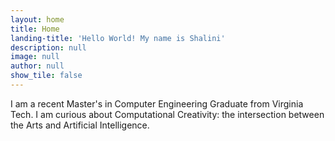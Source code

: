 ```yaml
---
layout: home
title: Home
landing-title: 'Hello World! My name is Shalini'
description: null
image: null
author: null
show_tile: false
---
```


I am a recent Master's in Computer Engineering Graduate from Virginia Tech. I am curious about Computational Creativity: the intersection between the Arts and Artificial Intelligence.
